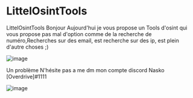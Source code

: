 # LittelOsintTools
LittelOsintTools
Bonjour Aujourd'hui je vous propose un Tools d'osint qui vous propose pas mal d'option comme de la recherche de numéro,Recherches sur des email, est recherche sur des ip, est plein d'autre choses ;)



![image](https://user-images.githubusercontent.com/97897361/165511738-e4697736-99c6-4122-9204-ceeeb8159609.png)




Un problème N'hésite pas a me dm mon compte discord Nasko [Overdrive]#1111





![image](https://user-images.githubusercontent.com/97897361/165511883-dde20300-0bd3-40e5-a239-4c16d27f7d0e.png)
